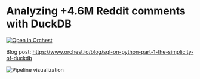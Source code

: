 # Analyzing +4.6M Reddit comments with DuckDB

[![Open in Orchest](https://github.com/orchest/orchest-examples/raw/main/imgs/open_in_orchest.svg)](https://cloud.orchest.io/?import_url=https://github.com/astrojuanlu/orchest-duckdb/)

Blog post: https://www.orchest.io/blog/sql-on-python-part-1-the-simplicity-of-duckdb

![Pipeline visualization](https://pviz.orchest.io/?pipeline=https://github.com/astrojuanlu/orchest-duckdb/blob/main/main.orchest)
